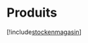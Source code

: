 # Produits

[!include[stockenmagasin](produits.stockenmagasin.autogen.md)]




































































































